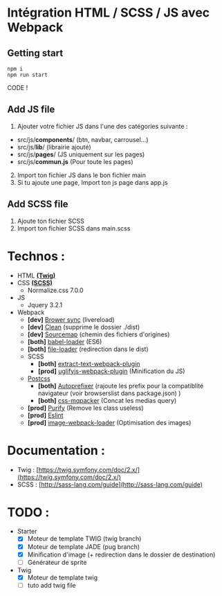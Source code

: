 # Intégration HTML / SCSS / JS avec Webpack

## Getting start
```
npm i
npm run start
```
CODE !

## Add JS file
1) Ajouter votre fichier JS dans l'une des catégories suivante :
- src/js/<b>components</b>/ (btn, navbar, carrousel...)
- src/js/<b>lib</b>/ (librairie ajouté)
- src/js/<b>pages</b>/ (JS uniquement sur les pages)
- src/js/<b>commun.js</b> (Pour toute les pages)

2) Import ton fichier JS dans le bon fichier main
3) Si tu ajoute une page, Import ton js page dans app.js

## Add SCSS file
1) Ajoute ton fichier SCSS
2) Import ton fichier SCSS dans main.scss

# Technos :
- HTML **[(Twig)](https://twig.symfony.com/doc/2.x/)**
- CSS **[(SCSS)](http://sass-lang.com/guide)**
  - Normalize.css 7.0.0
- JS
  - Jquery 3.2.1
- Webpack
  - **[dev]**  [Brower sync](https://github.com/Va1/browser-sync-webpack-plugin) (livereload)
  - **[dev]**  [Clean](https://github.com/johnagan/clean-webpack-plugin) (supprime le dossier ./dist)
  - **[dev]**  [Sourcemap](https://webpack.js.org/configuration/devtool/) (chemin des fichiers d'origines)
  - **[both]** [babel-loader](https://github.com/babel/babel-loader) (ES6)
  - **[both]** [file-loader](https://github.com/webpack-contrib/file-loader) (redirection dans le dist)
  - SCSS
    - **[both]** [extract-text-webpack-plugin](https://github.com/webpack-contrib/extract-text-webpack-plugin)
    - **[prod]** [uglifyjs-webpack-plugin](https://github.com/webpack-contrib/uglifyjs-webpack-plugin) (Minification du JS)
  - [Postcss](https://github.com/postcss/postcss-loader)
    - **[both]** [Autoprefixer](https://github.com/postcss/autoprefixer) (rajoute les prefix pour la compatiblité navigateur (voir browserslist dans package.json) )
    - **[both]** [css-mqpacker](https://github.com/hail2u/node-css-mqpacker) (Concat les medias query) 
  - **[prod]** [Purify](https://github.com/webpack-contrib/purifycss-webpack) (Remove les class useless)
  - **[prod]** [Eslint](https://github.com/MoOx/eslint-loader)
  - **[prod]** [image-webpack-loader](https://github.com/tcoopman/image-webpack-loader) (Optimisation des images)


# Documentation :
- Twig : [https://twig.symfony.com/doc/2.x/](https://twig.symfony.com/doc/2.x/)
- SCSS : [http://sass-lang.com/guide](http://sass-lang.com/guide)


# TODO :
- Starter
  - [X] Moteur de template TWIG (twig branch)
  - [X] Moteur de template JADE (pug branch)
  - [X] Minification d'image (+ redirection dans le dossier de destination)
  - [ ] Générateur de sprite
- Twig 
  - [x] Moteur de template twig
  - [ ] tuto add twig file
